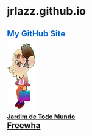 # jrlazz.github.io
<h2 style="color:#06c;">My GitHub Site<br>
<img src="ag_baboy.gif"><br>
<a href="./vivian/jtm.html" target="_blank" style="font-size:12pt;">Jardim de Todo Mundo</a><br>
<a href="https://jrlazz.eu5.org/" target="_blank">Freewha</a>
